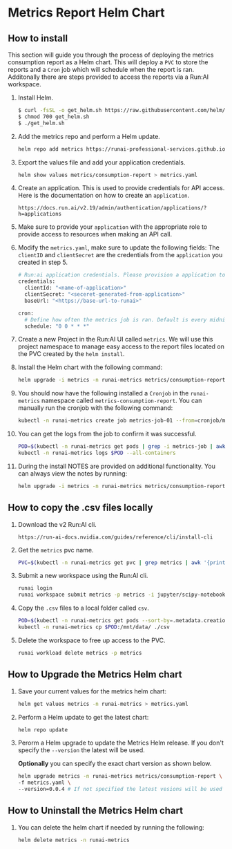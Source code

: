 # Metrics Report Helm Chart

## How to install
This section will guide you through the process of deploying the metrics consumption report as a Helm chart. This will deploy a `PVC` to store the reports and a `Cron` job which will schedule when the report is ran. Additonally there are steps provided to access the reports via a Run:AI workspace.

1. Install Helm.

    ```bash
    $ curl -fsSL -o get_helm.sh https://raw.githubusercontent.com/helm/helm/main/scripts/get-helm-3
    $ chmod 700 get_helm.sh
    $ ./get_helm.sh
    ```

2. Add the metrics repo and perform a Helm update.

    ```bash
    helm repo add metrics https://runai-professional-services.github.io/helm-charts/ && helm repo update
    ```

3. Export the values file and add your application credentials.

    ```bash
    helm show values metrics/consumption-report > metrics.yaml
    ```

4. Create an application. This is used to provide credentials for API access. Here is the documentation on how to create an `application`.

    `https://docs.run.ai/v2.19/admin/authentication/applications/?h=applications`

5. Make sure to provide your `application` with the appropriate role to provide access to resources when making an API call.

6. Modify the `metrics.yaml`, make sure to update the following fields: The `clientID` and `clientSecret` are the credentials from the `application` you created in step 5.

    ```bash
    # Run:ai application credentials. Please provision a application to provide api access for the script.
    credentials:
      clientId: "<name-of-application>"
      clientSecret: "<seceret-generated-from-application>"
      baseUrl: "<https://base-url-to-runai>"

    cron:
      # Define how often the metrics job is ran. Default is every midnight.
      schedule: "0 0 * * *"
    ```

7. Create a new Project in the Run:AI UI called `metrics`. We will use this project namespace to manage easy access to the report files located on the PVC created by the `helm install`.

8. Install the Helm chart with the following command:

    ```bash
    helm upgrade -i metrics -n runai-metrics metrics/consumption-report -f metrics.yaml
    ```

9. You should now have the following installed a `Cronjob` in the `runai-metrics` namespace called `metrics-consumption-report`. You can manually run the cronjob with the following command:

      ```bash
      kubectl -n runai-metrics create job metrics-job-01 --from=cronjob/metrics-consumption-report
      ```

10. You can get the logs from the job to confirm it was successful. 

    ```bash
    POD=$(kubectl -n runai-metrics get pods | grep -i metrics-job | awk '{print $1}')
    kubectl -n runai-metrics logs $POD --all-containers
    ```

11. During the install NOTES are provided on additional functionality. You can always view the notes by running:

    ```bash
    helm upgrade -i metrics -n runai-metrics metrics/consumption-report -f metrics.yaml --dry-run
    ```

## How to copy the .csv files locally

1. Download the v2 Run:AI cli.

    `https://run-ai-docs.nvidia.com/guides/reference/cli/install-cli`

2. Get the `metrics` pvc name.

    ```bash
    PVC=$(kubectl -n runai-metrics get pvc | grep metrics | awk '{print $1}')
    ```

3. Submit a new workspace using the Run:AI cli.

    ```bash
    runai login
    runai workspace submit metrics -p metrics -i jupyter/scipy-notebook --existing-pvc claimname=$PVC,path=/mnt/data
    ```

4. Copy the `.csv` files to a local folder called `csv`.

    ```bash
    POD=$(kubectl -n runai-metrics get pods --sort-by=.metadata.creationTimestamp | tail -n 1 | awk '{print $1}')
    kubectl -n runai-metrics cp $POD:/mnt/data/ ./csv
    ```

5. Delete the workspace to free up access to the PVC.

    ```bash
    runai workload delete metrics -p metrics
    ```

## How to Upgrade the Metrics Helm chart

1. Save your current values for the metrics helm chart:

    ```bash
    helm get values metrics -n runai-metrics > metrics.yaml
    ```

2. Perform a Helm update to get the latest chart:

    ```bash
    helm repo update
    ```

3. Perorm a Helm upgrade to update the Metrics Helm release. If you don't specify the `--version` the latest will be used. 

    **Optionally** you can specify the exact chart version as shown below.

    ```bash
    helm upgrade metrics -n runai-metrics metrics/consumption-report \
    -f metrics.yaml \
    --version=0.0.4 # If not specified the latest vesions will be used
    ```

## How to Uninstall the Metrics Helm chart

1. You can delete the helm chart if needed by running the following:

    ```bash
    helm delete metrics -n runai-metrics
    ```
